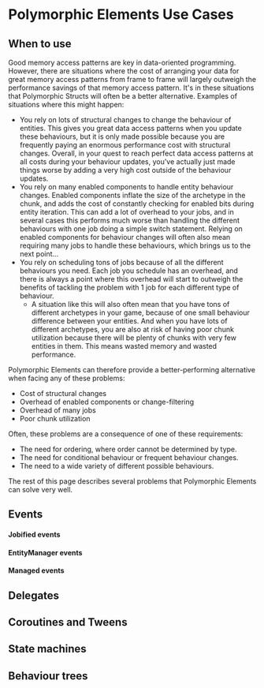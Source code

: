 
# Polymorphic Elements Use Cases

## When to use

Good memory access patterns are key in data-oriented programming. However, there are situations where the cost of arranging your data for great memory access patterns from frame to frame will largely outweigh the performance savings of that memory access pattern. It's in these situations that Polymorphic Structs will often be a better alternative. Examples of situations where this might happen:
* You rely on lots of structural changes to change the behaviour of entities. This gives you great data access patterns when you update these behaviours, but it is only made possible because you are frequently paying an enormous performance cost with structural changes. Overall, in your quest to reach perfect data access patterns at all costs during your behaviour updates, you've actually just made things worse by adding a very high cost outside of the behaviour updates.
* You rely on many enabled components to handle entity behaviour changes. Enabled components inflate the size of the archetype in the chunk, and adds the cost of constantly checking for enabled bits during entity iteration. This can add a lot of overhead to your jobs, and in several cases this performs much worse than handling the different behaviours with one job doing a simple switch statement. Relying on enabled components for behaviour changes will often also mean requiring many jobs to handle these behaviours, which brings us to the next point...
* You rely on scheduling tons of jobs because of all the different behaviours you need. Each job you schedule has an overhead, and there is always a point where this overhead will start to outweigh the benefits of tackling the problem with 1 job for each different type of behaviour. 
    * A situation like this will also often mean that you have tons of different archetypes in your game, because of one small behaviour difference between your entities. And when you have lots of different archetypes, you are also at risk of having poor chunk utilization because there will be plenty of chunks with very few entities in them. This means wasted memory and wasted performance.

Polymorphic Elements can therefore provide a better-performing alternative when facing any of these problems:
* Cost of structural changes
* Overhead of enabled components or change-filtering
* Overhead of many jobs
* Poor chunk utilization

Often, these problems are a consequence of one of these requirements:
* The need for ordering, where order cannot be determined by type.
* The need for conditional behaviour or frequent behaviour changes.
* The need to a wide variety of different possible behaviours.

The rest of this page describes several problems that Polymorphic Elements can solve very well.


## Events

#### Jobified events

#### EntityManager events

#### Managed events


## Delegates


## Coroutines and Tweens


## State machines


## Behaviour trees